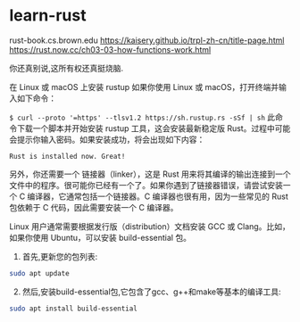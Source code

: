 # learn-rust
rust-book.cs.brown.edu
https://kaisery.github.io/trpl-zh-cn/title-page.html
https://rust.now.cc/ch03-03-how-functions-work.html

你还真别说,这所有权还真挺烧脑.


在 Linux 或 macOS 上安装 rustup
如果你使用 Linux 或 macOS，打开终端并输入如下命令：

`$ curl --proto '=https' --tlsv1.2 https://sh.rustup.rs -sSf | sh`
此命令下载一个脚本并开始安装 rustup 工具，这会安装最新稳定版 Rust。过程中可能会提示你输入密码。如果安装成功，将会出现如下内容：

`Rust is installed now. Great!`


另外，你还需要一个 链接器（linker），这是 Rust 用来将其编译的输出连接到一个文件中的程序。很可能你已经有一个了。如果你遇到了链接器错误，请尝试安装一个 C 编译器，它通常包括一个链接器。C 编译器也很有用，因为一些常见的 Rust 包依赖于 C 代码，因此需要安装一个 C 编译器。


Linux 用户通常需要根据发行版（distribution）文档安装 GCC 或 Clang。比如，如果你使用 Ubuntu，可以安装 build-essential 包。


1. 首先,更新您的包列表:


```bash
sudo apt update
```


2. 然后,安装build-essential包,它包含了gcc、g++和make等基本的编译工具:


```bash
sudo apt install build-essential
```